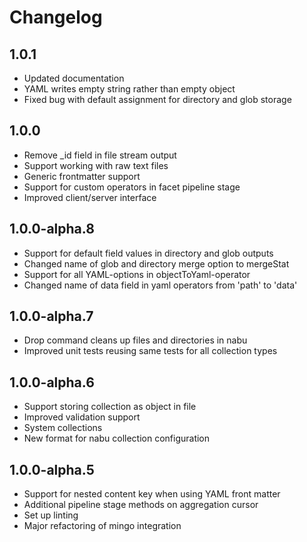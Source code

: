 # Changelog

## 1.0.1

- Updated documentation
- YAML writes empty string rather than empty object
- Fixed bug with default assignment for directory and glob storage

## 1.0.0

- Remove _id field in file stream output
- Support working with raw text files
- Generic frontmatter support
- Support for custom operators in facet pipeline stage
- Improved client/server interface

## 1.0.0-alpha.8

- Support for default field values in directory and glob outputs
- Changed name of glob and directory merge option to mergeStat
- Support for all YAML-options in objectToYaml-operator
- Changed name of data field in yaml operators from 'path' to 'data'

## 1.0.0-alpha.7

- Drop command cleans up files and directories in nabu
- Improved unit tests reusing same tests for all collection types

## 1.0.0-alpha.6

- Support storing collection as object in file
- Improved validation support
- System collections
- New format for nabu collection configuration

## 1.0.0-alpha.5

- Support for nested content key when using YAML front matter
- Additional pipeline stage methods on aggregation cursor
- Set up linting
- Major refactoring of mingo integration
